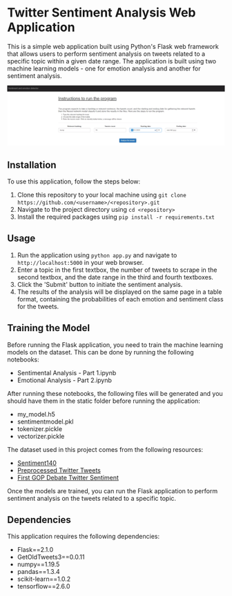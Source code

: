 # Twitter Sentiment Analysis Web Application

This is a simple web application built using Python's Flask web framework that allows users to perform sentiment analysis on tweets related to a specific topic within a given date range. The application is built using two machine learning models - one for emotion analysis and another for sentiment analysis.

![Frontend](frontend.png)

## Installation

To use this application, follow the steps below:

1. Clone this repository to your local machine using `git clone https://github.com/<username>/<repository>.git`
2. Navigate to the project directory using `cd <repository>`
3. Install the required packages using `pip install -r requirements.txt`

## Usage

1. Run the application using `python app.py` and navigate to `http://localhost:5000` in your web browser.
2. Enter a topic in the first textbox, the number of tweets to scrape in the second textbox, and the date range in the third and fourth textboxes.
3. Click the 'Submit' button to initiate the sentiment analysis.
4. The results of the analysis will be displayed on the same page in a table format, containing the probabilities of each emotion and sentiment class for the tweets.

## Training the Model

Before running the Flask application, you need to train the machine learning models on the dataset. This can be done by running the following notebooks:

- Sentimental Analysis - Part 1.ipynb
- Emotional Analysis - Part 2.ipynb

After running these notebooks, the following files will be generated and you should have them in the static folder before running the application:

- my_model.h5
- sentimentmodel.pkl
- tokenizer.pickle
- vectorizer.pickle

The dataset used in this project comes from the following resources:

- [Sentiment140](https://www.kaggle.com/kazanova/sentiment140)
- [Preprocessed Twitter Tweets](https://www.kaggle.com/shashank1558/preprocessed-twitter-tweets)
- [First GOP Debate Twitter Sentiment](https://www.kaggle.com/crowdflower/first-gop-debate-twitter-sentiment)

Once the models are trained, you can run the Flask application to perform sentiment analysis on the tweets related to a specific topic.

## Dependencies

This application requires the following dependencies:

- Flask==2.1.0
- GetOldTweets3==0.0.11
- numpy==1.19.5
- pandas==1.3.4
- scikit-learn==1.0.2
- tensorflow==2.6.0

